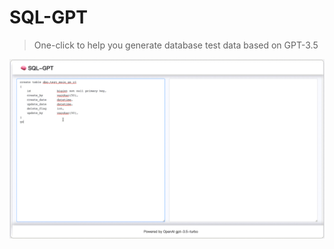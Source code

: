 # SQL-GPT
> One-click to help you generate database test data based on GPT-3.5

![demo](https://github.com/NUISTGY/SQL-GPT/raw/main/demo.gif)
